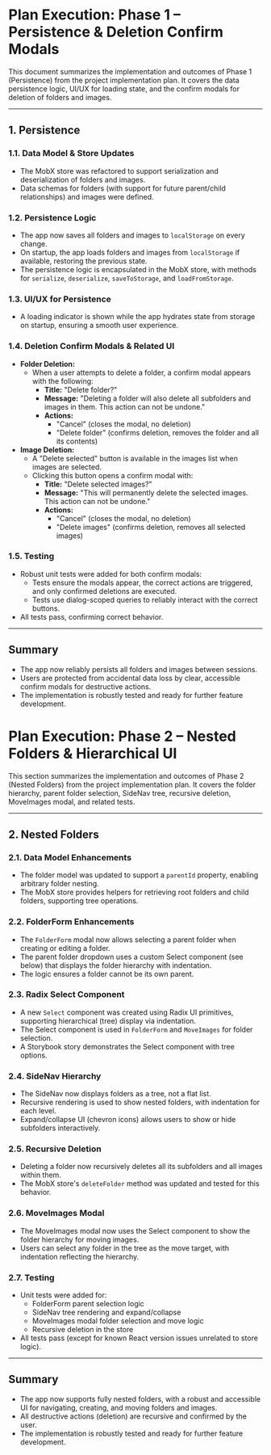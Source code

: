 # Plan Execution: Phase 1 – Persistence & Deletion Confirm Modals

This document summarizes the implementation and outcomes of Phase 1 (Persistence) from the project implementation plan. It covers the data persistence logic, UI/UX for loading state, and the confirm modals for deletion of folders and images.

---

## 1. Persistence

### 1.1. Data Model & Store Updates

- The MobX store was refactored to support serialization and deserialization of folders and images.
- Data schemas for folders (with support for future parent/child relationships) and images were defined.

### 1.2. Persistence Logic

- The app now saves all folders and images to `localStorage` on every change.
- On startup, the app loads folders and images from `localStorage` if available, restoring the previous state.
- The persistence logic is encapsulated in the MobX store, with methods for `serialize`, `deserialize`, `saveToStorage`, and `loadFromStorage`.

### 1.3. UI/UX for Persistence

- A loading indicator is shown while the app hydrates state from storage on startup, ensuring a smooth user experience.

### 1.4. Deletion Confirm Modals & Related UI

- **Folder Deletion:**
  - When a user attempts to delete a folder, a confirm modal appears with the following:
    - **Title:** "Delete folder?"
    - **Message:** "Deleting a folder will also delete all subfolders and images in them. This action can not be undone."
    - **Actions:**
      - "Cancel" (closes the modal, no deletion)
      - "Delete folder" (confirms deletion, removes the folder and all its contents)
- **Image Deletion:**
  - A "Delete selected" button is available in the images list when images are selected.
  - Clicking this button opens a confirm modal with:
    - **Title:** "Delete selected images?"
    - **Message:** "This will permanently delete the selected images. This action can not be undone."
    - **Actions:**
      - "Cancel" (closes the modal, no deletion)
      - "Delete images" (confirms deletion, removes all selected images)

### 1.5. Testing

- Robust unit tests were added for both confirm modals:
  - Tests ensure the modals appear, the correct actions are triggered, and only confirmed deletions are executed.
  - Tests use dialog-scoped queries to reliably interact with the correct buttons.
- All tests pass, confirming correct behavior.

---

## Summary

- The app now reliably persists all folders and images between sessions.
- Users are protected from accidental data loss by clear, accessible confirm modals for destructive actions.
- The implementation is robustly tested and ready for further feature development.

# Plan Execution: Phase 2 – Nested Folders & Hierarchical UI

This section summarizes the implementation and outcomes of Phase 2 (Nested Folders) from the project implementation plan. It covers the folder hierarchy, parent folder selection, SideNav tree, recursive deletion, MoveImages modal, and related tests.

---

## 2. Nested Folders

### 2.1. Data Model Enhancements

- The folder model was updated to support a `parentId` property, enabling arbitrary folder nesting.
- The MobX store provides helpers for retrieving root folders and child folders, supporting tree operations.

### 2.2. FolderForm Enhancements

- The `FolderForm` modal now allows selecting a parent folder when creating or editing a folder.
- The parent folder dropdown uses a custom Select component (see below) that displays the folder hierarchy with indentation.
- The logic ensures a folder cannot be its own parent.

### 2.3. Radix Select Component

- A new `Select` component was created using Radix UI primitives, supporting hierarchical (tree) display via indentation.
- The Select component is used in `FolderForm` and `MoveImages` for folder selection.
- A Storybook story demonstrates the Select component with tree options.

### 2.4. SideNav Hierarchy

- The SideNav now displays folders as a tree, not a flat list.
- Recursive rendering is used to show nested folders, with indentation for each level.
- Expand/collapse UI (chevron icons) allows users to show or hide subfolders interactively.

### 2.5. Recursive Deletion

- Deleting a folder now recursively deletes all its subfolders and all images within them.
- The MobX store's `deleteFolder` method was updated and tested for this behavior.

### 2.6. MoveImages Modal

- The MoveImages modal now uses the Select component to show the folder hierarchy for moving images.
- Users can select any folder in the tree as the move target, with indentation reflecting the hierarchy.

### 2.7. Testing

- Unit tests were added for:
  - FolderForm parent selection logic
  - SideNav tree rendering and expand/collapse
  - MoveImages modal folder selection and move logic
  - Recursive deletion in the store
- All tests pass (except for known React version issues unrelated to store logic).

---

## Summary

- The app now supports fully nested folders, with a robust and accessible UI for navigating, creating, and moving folders and images.
- All destructive actions (deletion) are recursive and confirmed by the user.
- The implementation is robustly tested and ready for further feature development.
